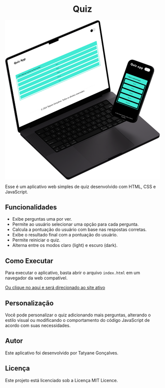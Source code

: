 <h1 align="center"> Quiz</h1>
<img align="center" src="/img/preview.png">

Esse é um aplicativo web simples de quiz desenvolvido com HTML, CSS e JavaScript.

## Funcionalidades 

- Exibe perguntas uma por ver.
- Permite ao usuário selecionar uma opção para cada pergunta.
- Calcula a pontuação do usuário com base nas respostas corretas.
- Exibe o resultado final com a pontuação do usuário.
- Permite reiniciar o quiz.
- Alterna entre os modos claro (light) e escuro (dark).


## Como Executar

Para executar o aplicativo, basta abrir o arquivo `index.html` em um navegador da web compatível.

[Ou clique no aqui e será direcionado ao site ativo]()

## Personalização

Você pode personalizar o quiz adicionando mais perguntas, alterando o estilo visual ou modificando o comportamento do código JavaScript de acordo com suas necessidades.

## Autor

Este aplicativo foi desenvolvido por Tatyane Gonçalves.

## Licença

Este projeto está licenciado sob a Licença MIT Licence.
